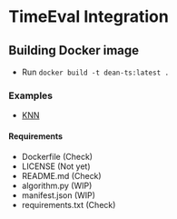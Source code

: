 # TimeEval Integration

## Building Docker image
- Run `docker build -t dean-ts:latest .`

### Examples
- [KNN](https://github.com/HPI-Information-Systems/TimeEval-algorithms/tree/main/knn)

#### Requirements
- Dockerfile (Check)
- LICENSE (Not yet)
- README.md (Check)
- algorithm.py (WIP)
- manifest.json (WIP)
- requirements.txt (Check)
